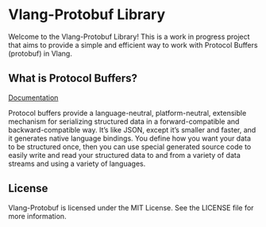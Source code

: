# Vlang-Protobuf Library

Welcome to the Vlang-Protobuf Library! This is a work in progress project that aims to provide a simple and efficient way to work with Protocol Buffers (protobuf) in Vlang.

## What is Protocol Buffers?
[Documentation](https://protobuf.dev/overview/)

Protocol buffers provide a language-neutral, platform-neutral, extensible mechanism for serializing structured data in a forward-compatible and backward-compatible way. It’s like JSON, except it’s smaller and faster, and it generates native language bindings. You define how you want your data to be structured once, then you can use special generated source code to easily write and read your structured data to and from a variety of data streams and using a variety of languages.

## License
Vlang-Protobuf is licensed under the MIT License. See the LICENSE file for more information.
